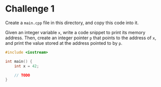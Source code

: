 # Challenge 1

Create a `main.cpp` file in this directory, and copy this code into it.

Given an integer variable `x`, write a code snippet to print its memory address. Then, create an integer pointer `p` that points to the address of `x`, and print the value stored at the address pointed to by `p`.

```cpp
#include <iostream>

int main() {
    int x = 42;

    // TODO
}
```

